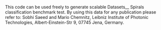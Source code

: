 This code can be used freely to generate scalable Datasets__ Spirals classification benchmark test.
By using this data for any publication please refer to: Sobhi Saeed and Mario Chemnitz, Leibniz Institute of Photonic Technologies, Albert-Einstein-Str 9, 07745 Jena, Germany.
